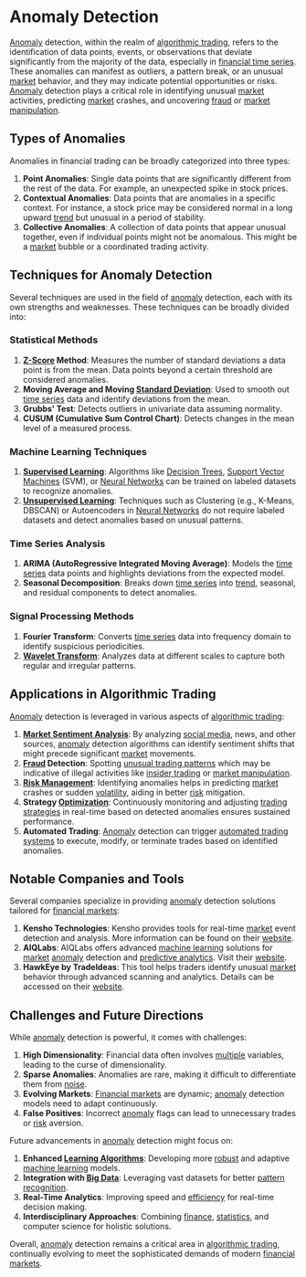 # Anomaly Detection

[Anomaly](../a/anomaly.md) detection, within the realm of [algorithmic trading](../a/algorithmic_trading.md), refers to the identification of data points, events, or observations that deviate significantly from the majority of the data, especially in [financial time series](../f/financial_time_series.md). These anomalies can manifest as outliers, a pattern break, or an unusual [market](../m/market.md) behavior, and they may indicate potential opportunities or risks. [Anomaly](../a/anomaly.md) detection plays a critical role in identifying unusual [market](../m/market.md) activities, predicting [market](../m/market.md) crashes, and uncovering [fraud](../f/fraud.md) or [market manipulation](../m/market_manipulation.md).

## Types of Anomalies

Anomalies in financial trading can be broadly categorized into three types:

1. **Point Anomalies**: Single data points that are significantly different from the rest of the data. For example, an unexpected spike in stock prices.
2. **Contextual Anomalies**: Data points that are anomalies in a specific context. For instance, a stock price may be considered normal in a long upward [trend](../t/trend.md) but unusual in a period of stability.
3. **Collective Anomalies**: A collection of data points that appear unusual together, even if individual points might not be anomalous. This might be a [market](../m/market.md) bubble or a coordinated trading activity.

## Techniques for Anomaly Detection

Several techniques are used in the field of [anomaly](../a/anomaly.md) detection, each with its own strengths and weaknesses. These techniques can be broadly divided into:

### Statistical Methods

1. **[Z-Score](../z/z-score.md) Method**: Measures the number of standard deviations a data point is from the mean. Data points beyond a certain threshold are considered anomalies.
2. **Moving Average and Moving [Standard Deviation](../s/standard_deviation.md)**: Used to smooth out [time series](../t/time_series.md) data and identify deviations from the mean.
3. **Grubbs' Test**: Detects outliers in univariate data assuming normality.
4. **CUSUM (Cumulative Sum Control Chart)**: Detects changes in the mean level of a measured process.

### Machine Learning Techniques

1. **[Supervised Learning](../s/supervised_learning.md)**: Algorithms like [Decision Trees](../d/decision_trees.md), [Support Vector Machines](../s/support_vector_machines_in_trading.md) (SVM), or [Neural Networks](../n/neural_networks_in_trading.md) can be trained on labeled datasets to recognize anomalies.
2. **[Unsupervised Learning](../u/unsupervised_learning.md)**: Techniques such as Clustering (e.g., K-Means, DBSCAN) or Autoencoders in [Neural Networks](../n/neural_networks_in_trading.md) do not require labeled datasets and detect anomalies based on unusual patterns.

### Time Series Analysis

1. **ARIMA (AutoRegressive Integrated Moving Average)**: Models the [time series](../t/time_series.md) data points and highlights deviations from the expected model.
2. **Seasonal Decomposition**: Breaks down [time series](../t/time_series.md) into [trend](../t/trend.md), seasonal, and residual components to detect anomalies.

### Signal Processing Methods

1. **Fourier Transform**: Converts [time series](../t/time_series.md) data into frequency domain to identify suspicious periodicities.
2. **[Wavelet Transform](../w/wavelet_transform_in_trading.md)**: Analyzes data at different scales to capture both regular and irregular patterns.

## Applications in Algorithmic Trading

[Anomaly](../a/anomaly.md) detection is leveraged in various aspects of [algorithmic trading](../a/algorithmic_trading.md):

1. **[Market Sentiment Analysis](../m/market_sentiment_analysis.md)**: By analyzing [social media](../s/social_media.md), news, and other sources, [anomaly](../a/anomaly.md) detection algorithms can identify sentiment shifts that might precede significant [market](../m/market.md) movements.
2. **[Fraud](../f/fraud.md) Detection**: Spotting [unusual trading patterns](../u/unusual_trading_patterns.md) which may be indicative of illegal activities like [insider trading](../i/insider.md) or [market manipulation](../m/market_manipulation.md).
3. **[Risk Management](../r/risk_management.md)**: Identifying anomalies helps in predicting [market](../m/market.md) crashes or sudden [volatility](../v/volatility.md), aiding in better [risk](../r/risk.md) mitigation.
4. **Strategy [Optimization](../o/optimization.md)**: Continuously monitoring and adjusting [trading strategies](../t/trading_strategies.md) in real-time based on detected anomalies ensures sustained performance.
5. **Automated Trading**: [Anomaly](../a/anomaly.md) detection can trigger [automated trading systems](../a/automated_trading_systems.md) to execute, modify, or terminate trades based on identified anomalies.

## Notable Companies and Tools

Several companies specialize in providing [anomaly](../a/anomaly.md) detection solutions tailored for [financial markets](../f/financial_market.md):

1. **Kensho Technologies**: Kensho provides tools for real-time [market](../m/market.md) event detection and analysis. More information can be found on their [website](https://www.kensho.com/).
2. **AIQLabs**: AIQLabs offers advanced [machine learning](../m/machine_learning.md) solutions for [market](../m/market.md) [anomaly](../a/anomaly.md) detection and [predictive analytics](../p/predictive_analytics.md). Visit their [website](https://aiqlabs.com/).
3. **HawkEye by TradeIdeas**: This tool helps traders identify unusual [market](../m/market.md) behavior through advanced scanning and analytics. Details can be accessed on their [website](https://www.trade-ideas.com/).

## Challenges and Future Directions

While [anomaly](../a/anomaly.md) detection is powerful, it comes with challenges:

1. **High Dimensionality**: Financial data often involves [multiple](../m/multiple.md) variables, leading to the curse of dimensionality.
2. **Sparse Anomalies**: Anomalies are rare, making it difficult to differentiate them from [noise](../n/noise.md).
3. **Evolving Markets**: [Financial markets](../f/financial_market.md) are dynamic; [anomaly](../a/anomaly.md) detection models need to adapt continuously.
4. **False Positives**: Incorrect [anomaly](../a/anomaly.md) flags can lead to unnecessary trades or [risk](../r/risk.md) aversion.

Future advancements in [anomaly](../a/anomaly.md) detection might focus on:

1. **Enhanced [Learning Algorithms](../l/learning_algorithms_in_trading.md)**: Developing more [robust](../r/robust.md) and adaptive [machine learning](../m/machine_learning.md) models.
2. **Integration with [Big Data](../b/big_data_in_trading.md)**: Leveraging vast datasets for better [pattern recognition](../p/pattern_recognition.md).
3. **Real-Time Analytics**: Improving speed and [efficiency](../e/efficiency.md) for real-time decision making.
4. **Interdisciplinary Approaches**: Combining [finance](../f/finance.md), [statistics](../s/statistics.md), and computer science for holistic solutions.

Overall, [anomaly](../a/anomaly.md) detection remains a critical area in [algorithmic trading](../a/algorithmic_trading.md), continually evolving to meet the sophisticated demands of modern [financial markets](../f/financial_market.md).